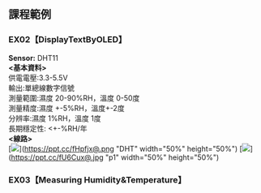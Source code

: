 ## 課程範例
### EX02【DisplayTextByOLED】
**Sensor:** DHT11 <br />
**<基本資料>** <br />
供電電壓:3.3-5.5V <br />
輸出:單總線數字信號 <br />
測量範圍:濕度 20-90%RH，溫度 0-50度 <br />
測量精度:濕度 +-5%RH，溫度+-2度 <br />
分辨率:濕度 1%RH，溫度 1度 <br />
長期穩定性: <+-%RH/年 <br />
**<線路>** <br />
[![](https://ppt.cc/fHpfjx@.png)](https://ppt.cc/fHpfjx@.png "DHT" width="50%" height="50%")
[![](https://ppt.cc/fU6Cux@.jpg)](https://ppt.cc/fU6Cux@.jpg "p1"  width="50%" height="50%")



### EX03【Measuring Humidity&Temperature】
